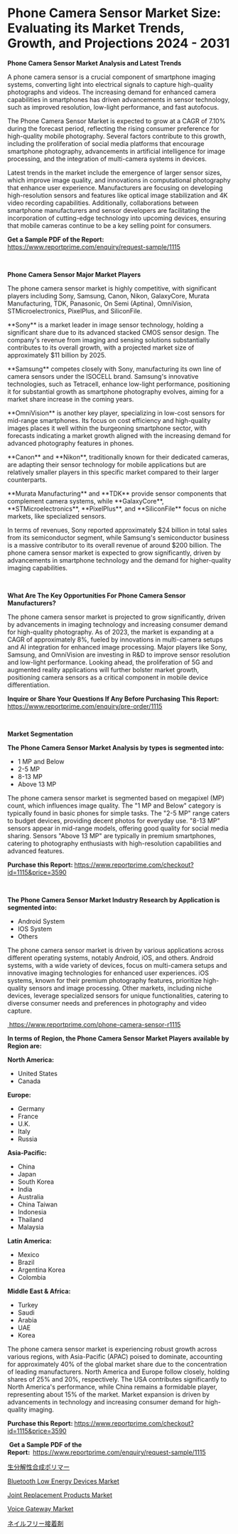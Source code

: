 <p><h1>Phone Camera Sensor Market Size: Evaluating its Market Trends, Growth, and Projections 2024 - 2031</h1></p><p><strong>Phone Camera Sensor Market Analysis and Latest Trends</strong></p>
<p><p>A phone camera sensor is a crucial component of smartphone imaging systems, converting light into electrical signals to capture high-quality photographs and videos. The increasing demand for enhanced camera capabilities in smartphones has driven advancements in sensor technology, such as improved resolution, low-light performance, and fast autofocus.</p><p>The Phone Camera Sensor Market is expected to grow at a CAGR of 7.10% during the forecast period, reflecting the rising consumer preference for high-quality mobile photography. Several factors contribute to this growth, including the proliferation of social media platforms that encourage smartphone photography, advancements in artificial intelligence for image processing, and the integration of multi-camera systems in devices.</p><p>Latest trends in the market include the emergence of larger sensor sizes, which improve image quality, and innovations in computational photography that enhance user experience. Manufacturers are focusing on developing high-resolution sensors and features like optical image stabilization and 4K video recording capabilities. Additionally, collaborations between smartphone manufacturers and sensor developers are facilitating the incorporation of cutting-edge technology into upcoming devices, ensuring that mobile cameras continue to be a key selling point for consumers.</p></p>
<p><strong>Get a Sample PDF of the Report:&nbsp;</strong> <a href="https://www.reportprime.com/enquiry/request-sample/1115">https://www.reportprime.com/enquiry/request-sample/1115</a></p>
<p>&nbsp;</p>
<p><strong>Phone Camera Sensor Major Market Players</strong></p>
<p><p>The phone camera sensor market is highly competitive, with significant players including Sony, Samsung, Canon, Nikon, GalaxyCore, Murata Manufacturing, TDK, Panasonic, On Semi (Aptina), OmniVision, STMicroelectronics, PixelPlus, and SiliconFile. </p><p>**Sony** is a market leader in image sensor technology, holding a significant share due to its advanced stacked CMOS sensor design. The company's revenue from imaging and sensing solutions substantially contributes to its overall growth, with a projected market size of approximately $11 billion by 2025.</p><p>**Samsung** competes closely with Sony, manufacturing its own line of camera sensors under the ISOCELL brand. Samsung's innovative technologies, such as Tetracell, enhance low-light performance, positioning it for substantial growth as smartphone photography evolves, aiming for a market share increase in the coming years.</p><p>**OmniVision** is another key player, specializing in low-cost sensors for mid-range smartphones. Its focus on cost efficiency and high-quality images places it well within the burgeoning smartphone sector, with forecasts indicating a market growth aligned with the increasing demand for advanced photography features in phones.</p><p>**Canon** and **Nikon**, traditionally known for their dedicated cameras, are adapting their sensor technology for mobile applications but are relatively smaller players in this specific market compared to their larger counterparts.</p><p>**Murata Manufacturing** and **TDK** provide sensor components that complement camera systems, while **GalaxyCore**, **STMicroelectronics**, **PixelPlus**, and **SiliconFile** focus on niche markets, like specialized sensors.</p><p>In terms of revenues, Sony reported approximately $24 billion in total sales from its semiconductor segment, while Samsung's semiconductor business is a massive contributor to its overall revenue of around $200 billion. The phone camera sensor market is expected to grow significantly, driven by advancements in smartphone technology and the demand for higher-quality imaging capabilities.</p></p>
<p>&nbsp;</p>
<p><strong>What Are The Key Opportunities For Phone Camera Sensor Manufacturers?</strong></p>
<p><p>The phone camera sensor market is projected to grow significantly, driven by advancements in imaging technology and increasing consumer demand for high-quality photography. As of 2023, the market is expanding at a CAGR of approximately 8%, fueled by innovations in multi-camera setups and AI integration for enhanced image processing. Major players like Sony, Samsung, and OmniVision are investing in R&D to improve sensor resolution and low-light performance. Looking ahead, the proliferation of 5G and augmented reality applications will further bolster market growth, positioning camera sensors as a critical component in mobile device differentiation.</p></p>
<p><strong>Inquire or Share Your Questions If Any Before Purchasing This Report:</strong> <a href="https://www.reportprime.com/enquiry/pre-order/1115">https://www.reportprime.com/enquiry/pre-order/1115</a></p>
<p>&nbsp;</p>
<p><strong>Market Segmentation</strong></p>
<p><strong>The Phone Camera Sensor Market Analysis by types is segmented into:</strong></p>
<p><ul><li>1 MP and Below</li><li>2-5 MP</li><li>8-13 MP</li><li>Above 13 MP</li></ul></p>
<p><p>The phone camera sensor market is segmented based on megapixel (MP) count, which influences image quality. The "1 MP and Below" category is typically found in basic phones for simple tasks. The "2-5 MP" range caters to budget devices, providing decent photos for everyday use. "8-13 MP" sensors appear in mid-range models, offering good quality for social media sharing. Sensors "Above 13 MP" are typically in premium smartphones, catering to photography enthusiasts with high-resolution capabilities and advanced features.</p></p>
<p><strong>Purchase this Report:&nbsp;</strong><a href="https://www.reportprime.com/checkout?id=1115&price=3590">https://www.reportprime.com/checkout?id=1115&price=3590</a></p>
<p>&nbsp;</p>
<p><strong>The Phone Camera Sensor Market Industry Research by Application is segmented into:</strong></p>
<p><ul><li>Android System</li><li>IOS System</li><li>Others</li></ul></p>
<p><p>The phone camera sensor market is driven by various applications across different operating systems, notably Android, iOS, and others. Android systems, with a wide variety of devices, focus on multi-camera setups and innovative imaging technologies for enhanced user experiences. iOS systems, known for their premium photography features, prioritize high-quality sensors and image processing. Other markets, including niche devices, leverage specialized sensors for unique functionalities, catering to diverse consumer needs and preferences in photography and video capture.</p></p>
<p><a href="https://www.reportprime.com/phone-camera-sensor-r1115">&nbsp;https://www.reportprime.com/phone-camera-sensor-r1115</a></p>
<p><strong>In terms of Region, the Phone Camera Sensor Market Players available by Region are:</strong></p>
<p>
    <p> <strong> North America: </strong>
        <ul>
            <li>United States</li>
            <li>Canada</li>
        </ul>
        </p> 
    <p> <strong> Europe: </strong>
        <ul>
            <li>Germany</li>
            <li>France</li>
            <li>U.K.</li>
            <li>Italy</li>
            <li>Russia</li>
        </ul>
        </p> 
    <p> <strong> Asia-Pacific: </strong>
        <ul>
            <li>China</li>
            <li>Japan</li>
            <li>South Korea</li>
            <li>India</li>
            <li>Australia</li>
            <li>China Taiwan</li>
            <li>Indonesia</li>
            <li>Thailand</li>
            <li>Malaysia</li>
        </ul>
        </p> 
    <p> <strong> Latin America: </strong>
        <ul>
            <li>Mexico</li>
            <li>Brazil</li>
            <li>Argentina Korea</li>
            <li>Colombia</li>
        </ul>
        </p> 
    <p> <strong> Middle East & Africa: </strong>
        <ul>
            <li>Turkey</li>
            <li>Saudi</li>
            <li>Arabia</li>
            <li>UAE</li>
            <li>Korea</li>
        </ul>
    </p>
    </p>
<p><p>The phone camera sensor market is experiencing robust growth across various regions, with Asia-Pacific (APAC) poised to dominate, accounting for approximately 40% of the global market share due to the concentration of leading manufacturers. North America and Europe follow closely, holding shares of 25% and 20%, respectively. The USA contributes significantly to North America's performance, while China remains a formidable player, representing about 15% of the market. Market expansion is driven by advancements in technology and increasing consumer demand for high-quality imaging.</p></p>
<p><strong>Purchase this Report: </strong><a href="https://www.reportprime.com/checkout?id=1115&price=3590">https://www.reportprime.com/checkout?id=1115&price=3590</a></p>
<p>&nbsp;<strong>Get a Sample PDF of the Report:&nbsp;&nbsp;</strong><a href="https://www.reportprime.com/enquiry/request-sample/1115">https://www.reportprime.com/enquiry/request-sample/1115</a></p>
<p><strong></strong></p>
<p><p><a href="https://medium.com/@lenorakris2023/%E7%94%9F%E5%88%86%E8%A7%A3%E6%80%A7%E5%90%88%E6%88%90%E9%87%8D%E5%90%88%E4%BD%93%E5%B8%82%E5%A0%B4-%E3%82%B0%E3%83%AD%E3%83%BC%E3%83%90%E3%83%AB%E3%81%8A%E3%82%88%E3%81%B3%E5%9C%B0%E5%9F%9F%E3%83%AC%E3%83%99%E3%83%AB%E3%81%AE%E5%88%86%E6%9E%90-%E5%9C%B0%E5%9F%9F-%E5%9B%BD%E3%83%AC%E3%83%99%E3%83%AB%E5%88%86%E6%9E%90-%E7%AB%B6%E4%BA%89%E7%92%B0%E5%A2%83%E3%81%AB%E7%84%A6%E7%82%B9%E5%8C%96-c0ea5f4a4e87">生分解性合成ポリマー</a></p><p><a href="https://github.com/joannesouthgate/Market-Research-Report-List-4/blob/main/bluetooth-low-energy-devices-market.md">Bluetooth Low Energy Devices Market</a></p><p><a href="https://medium.com/@hernandezdorothy026/global-joint-replacement-products-market-analysis-key-market-trends-and-future-projections-da531220ba6e">Joint Replacement Products Market</a></p><p><a href="https://github.com/sofayahoo2023/Market-Research-Report-List-6/blob/main/voice-gateway-market.md">Voice Gateway Market</a></p><p><a href="https://medium.com/@leigh4852023/%E3%83%8D%E3%82%A4%E3%83%AB%E3%83%95%E3%83%AA%E3%83%BC%E6%8E%A5%E7%9D%80%E5%89%A4%E5%B8%82%E5%A0%B4-2024%E5%B9%B4%E3%81%8B%E3%82%892031%E5%B9%B4%E3%81%BE%E3%81%A7%E3%81%AE%E4%BA%88%E6%B8%AC%E3%81%A8%E6%A5%AD%E7%95%8C%E5%8B%95%E5%90%91-671377b847b0">ネイルフリー接着剤</a></p></p>
